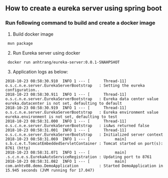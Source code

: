 ##  How to create a eureka server using spring boot

### Run following command to build and create a docker image

1. Build docker image
```jshelllanguage
 mvn package
```

2. Run Eureka server using docker

```jshelllanguage
 docker run anhtrang/eureka-server:0.0.1-SNAHPSHOT
```

3. Application logs as below:

```text
2018-10-23 08:58:30.910  INFO 1 --- [      Thread-11] o.s.c.n.e.server.EurekaServerBootstrap   : Setting the eureka configuration..
2018-10-23 08:58:30.911  INFO 1 --- [      Thread-11] o.s.c.n.e.server.EurekaServerBootstrap   : Eureka data center value eureka.datacenter is not set, defaulting to default
2018-10-23 08:58:30.919  INFO 1 --- [      Thread-11] o.s.c.n.e.server.EurekaServerBootstrap   : Eureka environment value eureka.environment is not set, defaulting to test
2018-10-23 08:58:31.000  INFO 1 --- [      Thread-11] o.s.c.n.e.server.EurekaServerBootstrap   : isAws returned false
2018-10-23 08:58:31.001  INFO 1 --- [      Thread-11] o.s.c.n.e.server.EurekaServerBootstrap   : Initialized server context
2018-10-23 08:58:31.069  INFO 1 --- [           main] s.b.c.e.t.TomcatEmbeddedServletContainer : Tomcat started on port(s): 8761 (http)
2018-10-23 08:58:31.071  INFO 1 --- [           main] .s.c.n.e.s.EurekaAutoServiceRegistration : Updating port to 8761
2018-10-23 08:58:31.082  INFO 1 --- [           main] com.anhtv08.demo.DemoApplication         : Started DemoApplication in 15.945 seconds (JVM running for 17.047)

```